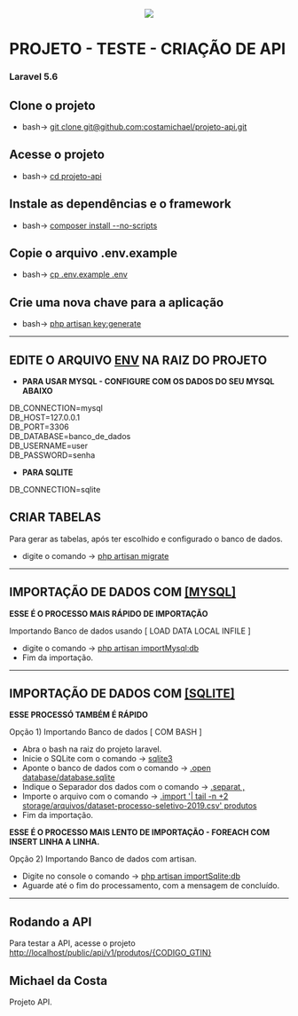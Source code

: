 <p align="center"><img src="https://laravel.com/assets/img/components/logo-laravel.svg"></p>

<p align="center">
<h1>PROJETO - TESTE - CRIAÇÃO DE API</h1>
<h3>Laravel 5.6</h3>
</p>

## Clone o projeto
- bash-> [git clone git@github.com:costamichael/projeto-api.git](#) 

## Acesse o projeto
- bash-> [cd projeto-api](#)

## Instale as dependências e o framework
- bash-> [composer install --no-scripts](#)

## Copie o arquivo .env.example
- bash-> [cp .env.example .env](#)

## Crie uma nova chave para a aplicação
- bash-> [php artisan key:generate](#)

-----

## EDITE O ARQUIVO [ENV](#) NA RAIZ DO PROJETO

- **PARA USAR MYSQL - CONFIGURE COM OS DADOS DO SEU MYSQL ABAIXO** <br>

DB_CONNECTION=mysql <br>
DB_HOST=127.0.0.1 <br>
DB_PORT=3306 <br>
DB_DATABASE=banco_de_dados <br>
DB_USERNAME=user <br>
DB_PASSWORD=senha <br>

- **PARA SQLITE** <br>

DB_CONNECTION=sqlite <br>

## CRIAR TABELAS

Para gerar as tabelas, após ter escolhido e configurado o banco de dados.
- digite o comando -> [php artisan migrate](#)

------

## IMPORTAÇÃO DE DADOS COM [[MYSQL]](#)
 **ESSE É O PROCESSO MAIS RÁPIDO DE IMPORTAÇÃO**

Importando Banco de dados usando [ LOAD DATA LOCAL INFILE ]

- digite o comando -> [php artisan importMysql:db](#)
- Fim da importação.

------

## IMPORTAÇÃO DE DADOS COM [[SQLITE]](#)
 **ESSE PROCESSÓ TAMBÉM É RÁPIDO**

Opção 1) Importando Banco de dados [ COM BASH ]

- Abra o bash na raiz do projeto laravel.
- Inicie o SQLite com o comando -> [sqlite3](#)
- Aponte o banco de dados com o comando -> [.open database/database.sqlite](#)
- Indique o Separador dos dados com o comando -> [.separat ,](#)
- Importe o arquivo com o comando -> [.import '| tail -n +2 storage/arquivos/dataset-processo-seletivo-2019.csv' produtos](#)
- Fim da importação.

 **ESSE É O PROCESSO MAIS LENTO DE IMPORTAÇÃO - FOREACH COM INSERT LINHA A LINHA.**
 
 Opção 2) Importando Banco de dados com artisan.
- Digite no console o comando -> [php artisan importSqlite:db](#)
- Aguarde até o fim do processamento, com a mensagem de concluído.
------
## Rodando a API

Para testar a API, acesse o projeto [http://localhost/public/api/v1/produtos/{CODIGO_GTIN}](#)

## Michael da Costa

Projeto API.
